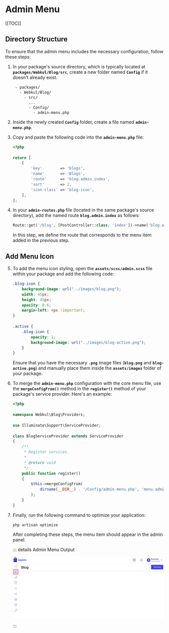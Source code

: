 # Admin Menu

[[TOC]]

## Directory Structure

To ensure that the admin menu includes the necessary configuration, follow these steps:

1. In your package's source directory, which is typically located at **`packages/Webkul/Blog/src`**, create a new folder named **`Config`** if it doesn't already exist.
   ```
    - packages/
      - Webkul/Blog/
        - src/
          ...
          - Config/
            - admin-menu.php
   ```

2. Inside the newly created **`Config`** folder, create a file named **`admin-menu.php`**.

3. Copy and paste the following code into the **`admin-menu.php`** file:

    ```php
    <?php

    return [
        [
            'key'        => 'blogs',
            'name'       => 'Blogs',
            'route'      => 'blog.admin.index',
            'sort'       => 2,
            'icon-class' => 'blog-icon',
        ],
    ];
    ```

4. In your **`admin-routes.php`** file (located in the same package's source directory), add the named route **`blog.admin.index`** as follows:

    ```php
    Route::get('/blog', [PostController::class, 'index'])->name('blog.admin.index');
    ```

    In this step, we define the route that corresponds to the menu item added in the previous step.

## Add Menu Icon

5. To add the menu icon styling, open the **`assets/scss/admin.scss`** file within your package and add the following code:

    ```css
    .blog-icon {
        background-image: url("../images/blog.png");
        width: 45px;
        height: 45px;
        opacity: 0.6;
        margin-left: 4px !important;
    }

    .active {
        .blog-icon {
            opacity: 1;
            background-image: url("../images/blog-active.png");
        }
    }
    ```

    Ensure that you have the necessary **`.png`** image files (**`blog.png`** and **`blog-active.png`**) and manually place them inside the **`assets/images`** folder of your package.

6. To merge the **`admin-menu.php`** configuration with the core menu file, use the **`mergeConfigFrom()`** method in the **`register()`** method of your package's service provider. Here's an example:

    ```php
    <?php

    namespace Webkul\Blog\Providers;

    use Illuminate\Support\ServiceProvider;

    class BlogServiceProvider extends ServiceProvider
    {
        /**
         * Register services.
         *
         * @return void
         */
        public function register()
        {
            $this->mergeConfigFrom(
                dirname(__DIR__) . '/Config/admin-menu.php', 'menu.admin'
            );
        }
    }
    ```

7. Finally, run the following command to optimize your application:

    ```
    php artisan optimize
    ```

    After completing these steps, the menu item should appear in the admin panel.

    ::: details Admin Menu Output

    ![Admin Menu Output](../../assets/1.5.x/images/package-development/admin-menu-output.png)

    :::